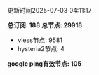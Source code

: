 更新时间2025-07-03 04:11:17

**总订阅: 188**
**总节点: 29918**
- vless节点: 9581
- hysteria2节点: 4

**google ping有效节点: 105**
